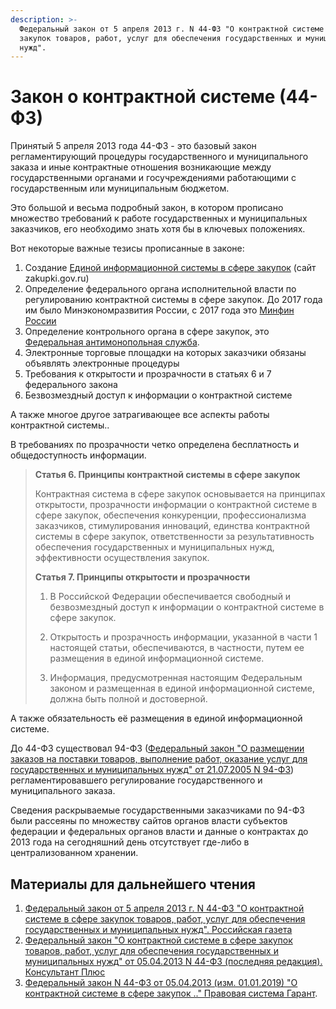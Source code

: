 ```yaml
---
description: >-
  Федеральный закон от 5 апреля 2013 г. N 44-ФЗ "О контрактной системе в сфере
  закупок товаров, работ, услуг для обеспечения государственных и муниципальных
  нужд".
---
```


# Закон о контрактной системе \(44-ФЗ\)

Принятый 5 апреля 2013 года 44-ФЗ - это базовый закон регламентирующий процедуры государственного и муниципального заказа и иные контрактные отношения возникающие между государственными органами и госучреждениями работающими с государственным или муниципальным бюджетом. 

Это большой и весьма подробный закон, в котором прописано множество требований к работе государственных и муниципальных заказчиков, его необходимо знать хотя бы в ключевых положениях. 

Вот некоторые важные тезисы прописанные в законе:

1. Создание [Единой информационной системы в сфере закупок](../../gis/public/eis.md) \(сайт zakupki.gov.ru\) 
2. Определение  федерального органа исполнительной власти по регулированию контрактной системы в сфере закупок. До 2017 года им было Минэкономразвития России, с 2017 года это [Минфин России](../../power/fed/bodies/minfin.md)
3. Определение  контрольного органа в сфере закупок, это [Федеральная антимонопольная служба](../../power/fed/bodies/federalnaya-antimonopolnaya-sluzhba.md).
4. Электронные торговые площадки на которых заказчики обязаны объявлять электронные процедуры
5. Требования к открытости и прозрачности в статьях 6 и 7 федерального закона
6. Безвозмездный доступ к информации о контрактной системе

А также многое другое затрагивающее все аспекты работы контрактной системы.. 

В требованиях по прозрачности четко определена бесплатность и общедоступность информации.

> **Статья 6. Принципы контрактной системы в сфере закупок**
>
> Контрактная система в сфере закупок основывается на принципах открытости, прозрачности информации о контрактной системе в сфере закупок, обеспечения конкуренции, профессионализма заказчиков, стимулирования инноваций, единства контрактной системы в сфере закупок, ответственности за результативность обеспечения государственных и муниципальных нужд, эффективности осуществления закупок.
>
> **Статья 7. Принципы открытости и прозрачности**
>
> 1. В Российской Федерации обеспечивается свободный и безвозмездный доступ к информации о контрактной системе в сфере закупок.
>
> 2. Открытость и прозрачность информации, указанной в части 1 настоящей статьи, обеспечиваются, в частности, путем ее размещения в единой информационной системе.
>
> 3. Информация, предусмотренная настоящим Федеральным законом и размещенная в единой информационной системе, должна быть полной и достоверной.

А также обязательность её размещения в единой информационной системе.

До 44-ФЗ существовал 94-ФЗ \([Федеральный закон "О размещении заказов на поставки товаров, выполнение работ, оказание услуг для государственных и муниципальных нужд" от 21.07.2005 N 94-ФЗ](http://www.consultant.ru/document/cons_doc_LAW_54598/)\) регламентировавшего регулирование государственного и муниципального заказа. 

Сведения раскрываемые государственными заказчиками по 94-ФЗ были рассеяны по множеству сайтов органов власти субъектов федерации и федеральных органов власти и данные о контрактах до 2013 года на сегодняшний день отсутствует где-либо в централизованном хранении.

## Материалы для дальнейшего чтения

1. [Федеральный закон от 5 апреля 2013 г. N 44-ФЗ "О контрактной системе в сфере закупок товаров, работ, услуг для обеспечения государственных и муниципальных нужд". Российская газета](https://rg.ru/2013/04/12/goszakupki-dok.html)
2. [Федеральный закон "О контрактной системе в сфере закупок товаров, работ, услуг для обеспечения государственных и муниципальных нужд" от 05.04.2013 N 44-ФЗ \(последняя редакция\). Консультант Плюс](https://www.consultant.ru/document/cons_doc_LAW_144624/)
3. [Федеральный закон N 44-ФЗ от 05.04.2013 \(изм. 01.01.2019\) "О контрактной системе в сфере закупок .." Правовая система Гарант](https://www.gov-zakupki.ru/zakon/44-fz-id126).


